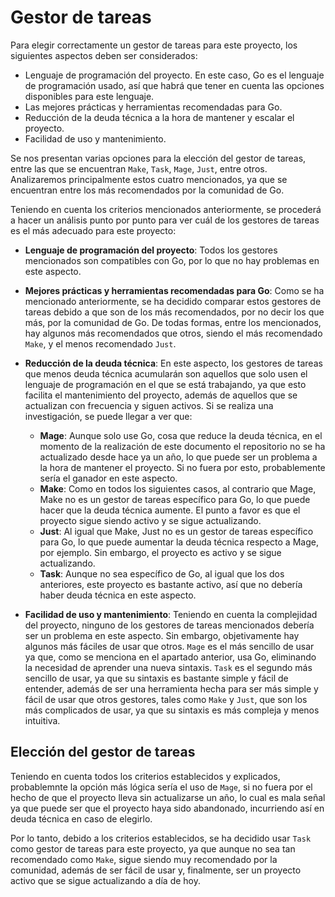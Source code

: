 # Gestor de tareas

Para elegir correctamente un gestor de tareas para este proyecto, los siguientes aspectos deben ser considerados:

- Lenguaje de programación del proyecto. En este caso, Go es el lenguaje de programación usado, así que habrá que tener en cuenta las opciones disponibles para este lenguaje.
- Las mejores prácticas y herramientas recomendadas para Go.
- Reducción de la deuda técnica a la hora de mantener y escalar el proyecto.
- Facilidad de uso y mantenimiento.

Se nos presentan varias opciones para la elección del gestor de tareas, entre las que se encuentran `Make`, `Task`, `Mage`, `Just`, entre otros. Analizaremos principalmente estos cuatro mencionados, ya que se encuentran entre los más recomendados por la comunidad de Go.

Teniendo en cuenta los criterios mencionados anteriormente, se procederá a hacer un análisis punto por punto para ver cuál de los gestores de tareas es el más adecuado para este proyecto:

- **Lenguaje de programación del proyecto**: Todos los gestores mencionados son compatibles con Go, por lo que no hay problemas en este aspecto.

- **Mejores prácticas y herramientas recomendadas para Go**: Como se ha mencionado anteriormente, se ha decidido comparar estos gestores de tareas debido a que son de los más recomendados, por no decir los que más, por la comunidad de Go. De todas formas, entre los mencionados, hay algunos más recomendados que otros, siendo el más recomendado `Make`, y el menos recomendado `Just`.

- **Reducción de la deuda técnica**: En este aspecto, los gestores de tareas que menos deuda técnica acumularán son aquellos que solo usen el lenguaje de programación en el que se está trabajando, ya que esto facilita el mantenimiento del proyecto, además de aquellos que se actualizan con frecuencia y siguen activos. Si se realiza una investigación, se puede llegar a ver que:
  - **Mage**: Aunque solo use Go, cosa que reduce la deuda técnica, en el momento de la realización de este documento  el repositorio no se ha actualizado desde hace ya un año, lo que puede ser un problema a la hora de mantener el proyecto. Si no fuera por esto, probablemente sería el ganador en este aspecto.
  - **Make**: Como en todos los siguientes casos, al contrario que Mage, Make no es un gestor de tareas específico para Go, lo que puede hacer que la deuda técnica aumente. El punto a favor es que el proyecto sigue siendo activo y se sigue actualizando.
  - **Just**: Al igual que Make, Just no es un gestor de tareas específico para Go, lo que puede aumentar la deuda técnica respecto a Mage, por ejemplo. Sin embargo, el proyecto es activo y se sigue actualizando.
  - **Task**: Aunque no sea específico de Go, al igual que los dos anteriores, este proyecto es bastante activo, así que no debería haber deuda técnica en este aspecto.

- **Facilidad de uso y mantenimiento**: Teniendo en cuenta la complejidad del proyecto, ninguno de los gestores de tareas mencionados debería ser un problema en este aspecto. Sin embargo, objetivamente hay algunos más fáciles de usar que otros. `Mage` es el más sencillo de usar ya que, como se menciona en el apartado anterior, usa Go, eliminando la necesidad de aprender una nueva sintaxis. `Task` es el segundo más sencillo de usar, ya que su sintaxis es bastante simple y fácil de entender, además de ser una herramienta hecha para ser más simple y fácil de usar que otros gestores, tales como `Make` y `Just`, que son los más complicados de usar, ya que su sintaxis es más compleja y menos intuitiva.

## Elección del gestor de tareas

Teniendo en cuenta todos los criterios establecidos y explicados, probablemnte la opción más lógica sería el uso de `Mage`, si no fuera por el hecho de que el proyecto lleva sin actualizarse un año, lo cual es mala señal ya que puede ser que el proyecto haya sido abandonado, incurriendo así en deuda técnica en caso de elegirlo.

Por lo tanto, debido a los criterios establecidos, se ha decidido usar `Task` como gestor de tareas para este proyecto, ya que aunque no sea tan recomendado como `Make`, sigue siendo muy recomendado por la comunidad, además de ser fácil de usar y, finalmente, ser un proyecto activo que se sigue actualizando a día de hoy.